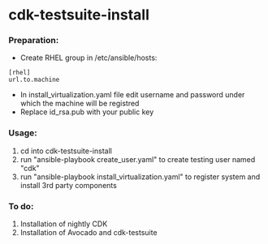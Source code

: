 # cdk-testsuite-install

### Preparation:

* Create RHEL group in /etc/ansible/hosts:
```
[rhel]
url.to.machine
```
* In install_virtualization.yaml file edit username and password under which the machine will be registred
* Replace id_rsa.pub with your public key

### Usage:
1. cd into cdk-testsuite-install
2. run "ansible-playbook create_user.yaml" to create testing user named "cdk"
3. run "ansible-playbook install_virtualization.yaml" to register system and install 3rd party components


### To do:
1. Installation of nightly CDK
2. Installation of Avocado and cdk-testsuite
